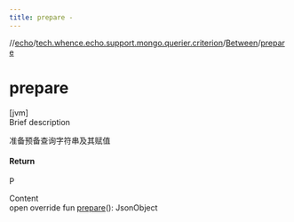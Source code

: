 ```yaml
---
title: prepare -
---
```

//[echo](../../index.md)/[tech.whence.echo.support.mongo.querier.criterion](../index.md)/[Between](index.md)/[prepare](prepare.md)



# prepare  
[jvm]  
Brief description  


准备预备查询字符串及其赋值



#### Return  


P

  
Content  
open override fun [prepare](prepare.md)(): JsonObject  



